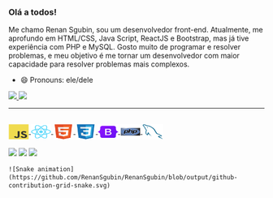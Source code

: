 ### Olá a todos! 

Me chamo Renan Sgubin, sou um desenvolvedor front-end. Atualmente, me aprofundo em HTML/CSS, Java Script, ReactJS e Bootstrap, mas já tive experiência com PHP e MySQL. 
Gosto muito de programar e resolver problemas, e meu objetivo é me tornar um desenvolvedor com maior capacidade para resolver problemas mais complexos.

- 😄 Pronouns: ele/dele

<div>
  <a href="https://github.com/RenanSgubin">
  <img height="180em" src="https://github-readme-stats.vercel.app/api?username=RenanSgubin&show_icons=true&theme=tokyonight&include_all_commits=true&count_private=true"/>
  <img height="180em" src="https://github-readme-stats.vercel.app/api/top-langs/?username=RenanSgubin&layout=compact&langs_count=7&theme=tokyonight"/>
</div>
  <hr>
  <div style="display: inline_block"><br>
    <img align="center" alt="RenanSgubin-Js" height="30" width="40" src="https://raw.githubusercontent.com/devicons/devicon/master/icons/javascript/javascript-original.svg">
    <img align="center" alt="RenanSgubin-ReactJS" height="30" width="40" src="https://raw.githubusercontent.com/devicons/devicon/master/icons/react/react-original.svg">
    <img align="center" alt="RenanSgubin-HTML" height="30" width="40" src="https://raw.githubusercontent.com/devicons/devicon/master/icons/html5/html5-original.svg">
    <img align="center" alt="RenanSgubin-CSS" height="30" width="40" src="https://raw.githubusercontent.com/devicons/devicon/master/icons/css3/css3-original.svg">
    <img align="center" alt="RenanSgubin-Bootstrap" height="30" width="40" src="https://raw.githubusercontent.com/devicons/devicon/master/icons/bootstrap/bootstrap-original.svg">
    <img align="center" alt="RenanSgubin-PHP" height="30" width="40" src="https://raw.githubusercontent.com/devicons/devicon/master/icons/php/php-original.svg">
    <img align="center" alt="RenanSgubin-MySQL" height="30" width="40" src="https://raw.githubusercontent.com/devicons/devicon/master/icons/mysql/mysql-original.svg">
</div><br>
  
  <div>
  <a href="https://www.instagram.com/renansgubin/" target="_blank"><img src="https://img.shields.io/badge/-Instagram-%23E4405F?style=for-the-badge&logo=instagram&logoColor=white" target="_blank"></a>
  <a href = "mailto:renan08042004@gmail.com"><img src="https://img.shields.io/badge/-Gmail-%23333?style=for-the-badge&logo=gmail&logoColor=white" target="_blank"></a>
  <a href="https://www.linkedin.com/in/renan-sgubin/" target="_blank"><img src="https://img.shields.io/badge/-LinkedIn-%230077B5?style=for-the-badge&logo=linkedin&logoColor=white" target="_blank"></a>
    
    ![Snake animation](https://github.com/RenanSgubin/RenanSgubin/blob/output/github-contribution-grid-snake.svg)
  </div>
